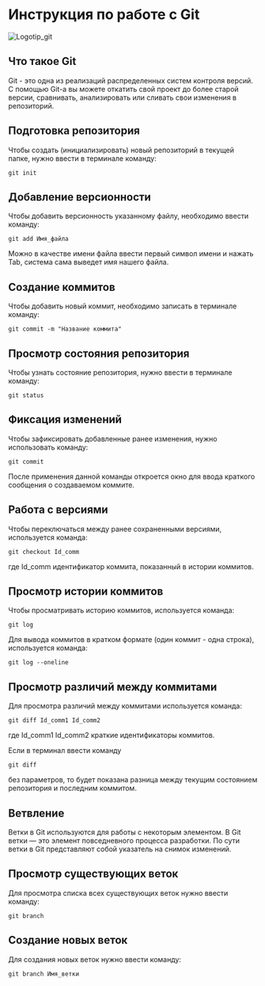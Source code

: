 # **Инструкция по работе с Git**

![Logotip_git](git_logo.jpg)

## Что такое Git

Git - это одна из реализаций распределенных систем контроля версий. С помощью Git-a вы можете откатить свой проект до более старой версии, сравнивать, анализировать или сливать свои изменения в репозиторий.
## Подготовка репозитория

Чтобы создать (инициализировать) новый репозиторий в текущей папке, нужно ввести в терминале команду:

    git init
## Добавление версионности

Чтобы добавить версионность указанному файлу, необходимо ввести команду:

    git add Имя_файла

Можно в качестве имени файла ввести первый символ имени и нажать Tab, система сама выведет имя нашего файла.    
## Создание коммитов

Чтобы добавить новый коммит, необходимо записать в терминале команду:

    git commit -m "Название коммита"

## Просмотр состояния репозитория

Чтобы узнать состояние репозитория, нужно ввести в терминале команду:

    git status
## Фиксация изменений

Чтобы зафиксировать добавленные ранее изменения, нужно использовать команду:

    git commit

После применения данной команды откроется окно для ввода краткого сообщения о создаваемом коммите.
## Работа с версиями

Чтобы переключаться между ранее сохраненными версиями, используется команда:

    git checkout Id_comm
где Id_comm идентификатор коммита, показанный в истории коммитов.
## Просмотр истории коммитов

Чтобы просматривать историю коммитов, используется команда:

    git log

Для вывода коммитов в кратком формате (один коммит - одна строка), используется команда:

    git log --oneline
## Просмотр различий между коммитами

Для просмотра различий между коммитами используется команда:

    git diff Id_comm1 Id_comm2

где Id_comm1 Id_comm2 краткие идентификаторы коммитов.

Если в терминал ввести команду

    git diff

без параметров, то будет показана разница между текущим состоянием репозитория и последним коммитом.

## Ветвление

Ветки в Git используются для работы с некоторым элементом. В Git ветки — это элемент повседневного процесса разработки. По сути ветки в Git представляют собой указатель на снимок изменений.

## Просмотр существующих веток

Для просмотра списка всех существующих веток нужно ввести команду:

    git branch

## Создание новых веток

Для создания новых веток нужно ввести команду:

    git branch Имя_ветки